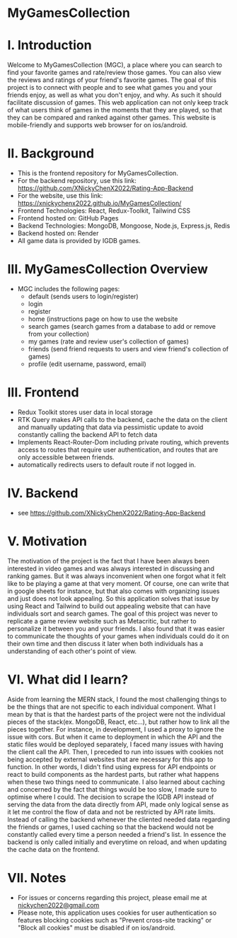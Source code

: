 # MyGamesCollection
# I. Introduction
Welcome to MyGamesCollection (MGC), a place where you can search to find your favorite games and rate/review those games. You can also view the reviews and ratings of your friend's favorite games. The goal of this project is to connect with people and to see what games you and your friends enjoy, as well as what you don't enjoy, and why. As such it should facilitate discussion of games. This web application can not only keep track of what users think of games in the moments that they are played, so that they can be compared and ranked against other games. This website is mobile-friendly and supports web browser for on ios/android. 
# II. Background
* This is the frontend repository for MyGamesCollection.   
* For the backend repository, use this link: https://github.com/XNickyChenX2022/Rating-App-Backend
* For the website, use this link: https://xnickychenx2022.github.io/MyGamesCollection/
* Frontend Technologies: React, Redux-Toolkit, Tailwind CSS
* Frontend hosted on: GitHub Pages
* Backend Technologies: MongoDB, Mongoose, Node.js, Express.js, Redis 
* Backend hosted on: Render
* All game data is provided by IGDB games.
# III. MyGamesCollection Overview
* MGC includes the following pages:
  * default (sends users to login/register)
  * login
  * register
  * home (instructions page on how to use the website
  * search games (search games from a database to add or remove from your collection)
  * my games (rate and review user's collection of games)
  * friends (send friend requests to users and view friend's collection of games)
  * profile (edit username, password, email)
# III. Frontend
* Redux Toolkit stores user data in local storage 
* RTK Query makes API calls to the backend, cache the data on the client and manually updating that data via pessimistic update to avoid constantly calling the backend API to fetch data
* Implements React-Router-Dom including private routing, which prevents access to routes that require user authentication, and routes that are only accessible between friends.
* automatically redirects users to default route if not logged in.
# IV. Backend
* see https://github.com/XNickyChenX2022/Rating-App-Backend
# V. Motivation
The motivation of the project is the fact that I have been always been interested in video games and was always interested in discussing and ranking games. But it was always inconvenient when one forgot what it felt like to be playing a game at that very moment. Of course, one can write that in google sheets for instance, but that also comes with organizing issues and just does not look appealing. So this application solves that issue by using React and Tailwind to build out appealing website that can have individuals sort and search games. The goal of this project was never to replicate a game review website such as Metacritic, but rather to personalize it between you and your friends. I also found that it was easier to communicate the thoughts of your games when individuals could do it on their own time and then discuss it later when both individuals has a understanding of each other's point of view.
# VI. What did I learn?
Aside from learning the MERN stack, I found the most challenging things to be the things that are not specific to each individual component. What I mean by that is that the hardest parts of the project were not the individual pieces of the stack(ex. MongoDB, React, etc...), but rather how to link all the pieces together. For instance, in development, I used a proxy to ignore the issue with cors. But when it came to deployment in which the API and the static files would be deployed separately, I faced many issues with having the client call the API. Then, I preceded to run into issues with cookies not being accepted by external websites that are necessary for this app to function. In other words, I didn't find using express for API endpoints or react to build components as the hardest parts, but rather what happens when these two things need to communicate. I also learned about caching and concerned by the fact that things would be too slow, I made sure to optimise where I could. The decision to scrape the IGDB API instead of serving the data from the data directly from API, made only logical sense as it let me control the flow of data and not be restricted by API rate limits. Instead of calling the backend whenever the cliented needed data regarding the friends or games, I used caching so that the backend would not be constantly called every time a person needed a friend's list. In essence the backend is only called initially and everytime on reload, and when updating the cache data on the frontend.
# VII. Notes
* For issues or concerns regarding this project, please email me at nickychen2022@gmail.com
* Please note, this application uses cookies for user authentication so features blocking cookies such as "Prevent cross-site tracking" or "Block all cookies" must be disabled if on ios/android.
